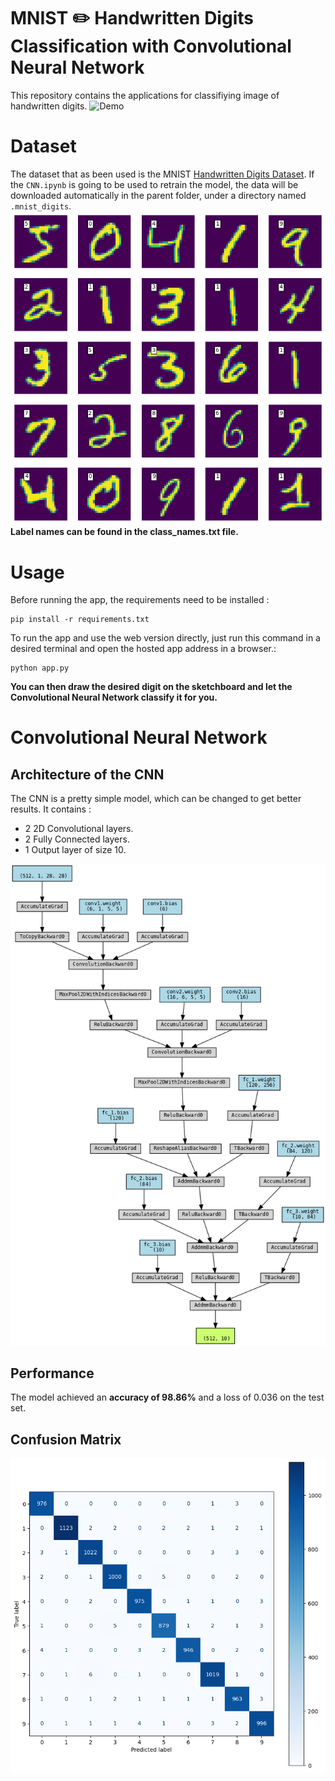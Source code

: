 # MNIST ✏️ Handwritten Digits Classification with Convolutional Neural Network

This repository contains the applications for classifiying image of handwritten digits.
![Demo](./readme_images/Demo.gif)

# Dataset
The dataset that as been used is the MNIST [Handwritten Digits Dataset](http://yann.lecun.com/exdb/mnist/). If the ```CNN.ipynb``` is going to be used to retrain the model, the data will be downloaded automatically in the parent folder, under a directory named ```.mnist_digits```.
![MNIST Digits](./readme_images/Digits.png)
**Label names can be found in the class_names.txt file.**
# Usage
Before running the app, the requirements need to be installed :
```
pip install -r requirements.txt
```
To run the app and use the web version directly, just run this command in a desired terminal and open the hosted app address in a browser.:
```
python app.py
```
**You can then draw the desired digit on the sketchboard and let the Convolutional Neural Network classify it for you.**

# Convolutional Neural Network
## Architecture of the CNN
The CNN is a pretty simple model, which can be changed to get better results. It contains : 
* 2 2D Convolutional layers.
* 2 Fully Connected layers.
* 1 Output layer of size 10.

![CNN](./readme_images/CNN.png)
## Performance
The model achieved an **accuracy of 98.86%** and a loss of 0.036 on the test set.
## Confusion Matrix
![CNN](./readme_images/Confusion_Matrix.png)
